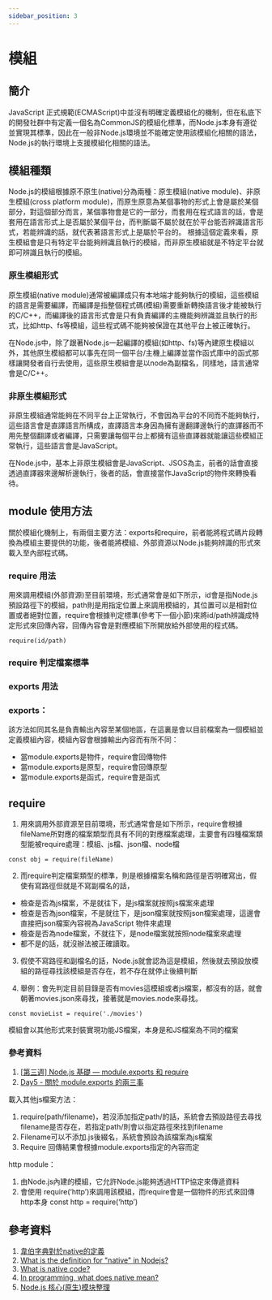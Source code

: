```yaml
---
sidebar_position: 3
---
```



# 模組

## 簡介
JavaScript 正式規範(ECMAScript)中並沒有明確定義模組化的機制，但在私底下的開發社群中有定義一個名為CommonJS的模組化標準，而Node.js本身有遵從並實現其標準，因此在一般非Node.js環境並不能確定使用該模組化相關的語法，Node.js的執行環境上支援模組化相關的語法。


## 模組種類
Node.js的模組根據原不原生(native)分為兩種：原生模組(native module)、非原生模組(cross platform module)，而原生原意為某個事物的形式上會是屬於某個部分，對這個部分而言，某個事物會是它的一部分，而套用在程式語言的話，會是套用在語言形式上是否屬於某個平台，而判斷屬不屬於就在於平台能否辨識語言形式，若能辨識的話，就代表著語言形式上是屬於平台的。 根據這個定義來看，原生模組會是只有特定平台能夠辨識且執行的模組，而非原生模組就是不特定平台就即可辨識且執行的模組。

### 原生模組形式
原生模組(native module)通常被編譯成只有本地端才能夠執行的模組，這些模組的語言是需要編譯，而編譯是指整個程式碼(模組)需要重新轉換語言後才能被執行的C/C++，而編譯後的語言形式會是只有負責編譯的主機能夠辨識並且執行的形式，比如http、fs等模組，這些程式碼不能夠被保證在其他平台上被正確執行。

在Node.js中，除了跟著Node.js一起編譯的模組(如http、fs)等內建原生模組以外，其他原生模組都可以事先在同一個平台/主機上編譯並當作函式庫中的函式那樣讓開發者自行去使用，這些原生模組會是以node為副檔名，同樣地，語言通常會是C/C++。

### 非原生模組形式
非原生模組通常能夠在不同平台上正常執行，不會因為平台的不同而不能夠執行，這些語言會是直譯語言所構成，直譯語言本身因為擁有邊翻譯邊執行的直譯器而不用先整個翻譯或者編譯，只需要讓每個平台上都擁有這些直譯器就能讓這些模組正常執行，這些語言會是JavaScript。

在Node.js中，基本上非原生模組會是JavaScript、JSOS為主，前者的話會直接透過直譯器來邊解析邊執行，後者的話，會直接當作JavaScript的物件來轉換看待。


## module 使用方法
關於模組化機制上，有兩個主要方法：exports和require，前者能將程式碼片段轉換為模組主要提供的功能，後者能將模組、外部資源以Node.js能夠辨識的形式來載入至內部程式碼。

### require 用法
用來調用模組(外部資源)至目前環境，形式通常會是如下所示，id會是指Node.js預設路徑下的模組，path則是用指定位置上來調用模組的，其位置可以是相對位置或者絕對位置，require會根據判定標準(參考下一個小節)來將id/path辨識成特定形式來回傳內容，回傳內容會是對應模組下所開放給外部使用的程式碼。
```
require(id/path)
```
### require 判定檔案標準



### exports 用法






### exports：
該方法如同其名是負責輸出內容至某個地區，在這裏是會以目前檔案為一個模組並定義模組內容，模組內容會根據輸出內容而有所不同：
 - 當module.exports是物件，require會回傳物件
 - 當module.exports是原型，require會回傳原型
 - 當module.exports是函式，require會是函式 


## require
1. 用來調用外部資源至目前環境，形式通常會是如下所示，require會根據fileName所對應的檔案類型而具有不同的對應檔案處理，主要會有四種檔案類型能被require處理：模組、js檔、json檔、node檔

```
const obj = require(fileName)
```




2. 而require判定檔案類型的標準，則是根據檔案名稱和路徑是否明確寫出，假使有寫路徑但就是不寫副檔名的話，
 - 檢查是否為js檔案，不是就往下，是js檔案就按照js檔案來處理
 - 檢查是否為json檔案，不是就往下，是json檔案就按照json檔案處理，這邊會直接把json檔案內容視為JavaScript 物件來處理
 - 檢查是否為node檔案，不就往下，是node檔案就按照node檔案來處理
 - 都不是的話，就沒辦法被正確讀取。
3. 假使不寫路徑和副檔名的話，Node.js就會認為這是模組，然後就去預設放模組的路徑尋找該模組是否存在，若不存在就停止後續判斷

4. 舉例：會先判定目前目錄是否有movies這模組或者js檔案，都沒有的話，就會朝著movies.json來尋找，接著就是movies.node來尋找。

```
const movieList = require('./movies')
```

模組會以其他形式來封裝實現功能JS檔案，本身是和JS檔案為不同的檔案

### 參考資料
1. [[第三週] Node.js 基礎 — module.exports 和 require](https://miahsuwork.medium.com/第三週-node-js-基礎-module-exports-和-require-2f9f6915d9f0)
2. [Day5 - 關於 module.exports 的兩三事](https://ithelp.ithome.com.tw/articles/10185083)







載入其他js檔案方法：
1. require(path/filename)，若沒添加指定path/的話，系統會去預設路徑去尋找filename是否存在，若指定path/則會以指定路徑來找到filename
2. Filename可以不添加.js後綴名，系統會預設為該檔案為js檔案
3. Require 回傳結果會根據module.exports指定的內容而定


http module：
1. 由Node.js內建的模組，它允許Node.js能夠透過HTTP協定來傳遞資料
2. 會使用 require(‘http’)來調用該模組，而require會是一個物件的形式來回傳http本身
const http = require(‘http’)



## 參考資料
1. [韋伯字典對於native的定義](https://www.merriam-webster.com/dictionary/native)
2. [What is the definition for "native" in Nodejs?](https://stackoverflow.com/questions/24949108/what-is-the-definition-for-native-in-nodejs)
3. [What is native code?](https://www.quora.com/What-is-native-code)
4. [In programming, what does native mean?](https://www.quora.com/In-programming-what-does-native-mean)
5. [Node.js 核心(原生)模块整理](https://itbilu.com/nodejs/core/N1tv0Pgd-.html)
